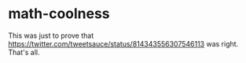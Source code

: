 # math-coolness

This was just to prove that https://twitter.com/tweetsauce/status/814343556307546113 was right. That's all.

